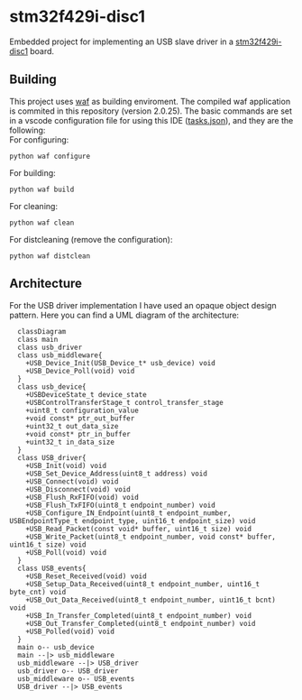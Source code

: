 # stm32f429i-disc1
Embedded project for implementing an USB slave driver in a [stm32f429i-disc1](https://www.st.com/en/evaluation-tools/32f429idiscovery.html) board.

## Building
This project uses [waf](https://waf.io/) as building enviroment. The compiled waf application is commited in this repository (version 2.0.25). The basic commands are set in a vscode configuration file for using this IDE ([tasks.json](.vscode/tasks.json)), and they are the following:  
For configuring:
```console
python waf configure
```
For building:
```console
python waf build
```
For cleaning:
```console
python waf clean
```
For distcleaning (remove the configuration):
```console
python waf distclean
```

## Architecture
For the USB driver implementation I have used an opaque object design pattern. Here you can find a UML diagram of the architecture:
```mermaid
  classDiagram
  class main
  class usb_driver
  class usb_middleware{
    +USB_Device_Init(USB_Device_t* usb_device) void
    +USB_Device_Poll(void) void
  }
  class usb_device{
    +USBDeviceState_t device_state
    +USBControlTransferStage_t control_transfer_stage
    +uint8_t configuration_value
    +void const* ptr_out_buffer
    +uint32_t out_data_size
    +void const* ptr_in_buffer
    +uint32_t in_data_size
  }
  class USB_driver{
    +USB_Init(void) void
    +USB_Set_Device_Address(uint8_t address) void
    +USB_Connect(void) void
    +USB_Disconnect(void) void
    +USB_Flush_RxFIFO(void) void
    +USB_Flush_TxFIFO(uint8_t endpoint_number) void
    +USB_Configure_IN_Endpoint(uint8_t endpoint_number, USBEndpointType_t endpoint_type, uint16_t endpoint_size) void
    +USB_Read_Packet(const void* buffer, uint16_t size) void
    +USB_Write_Packet(uint8_t endpoint_number, void const* buffer, uint16_t size) void
    +USB_Poll(void) void
  }
  class USB_events{
    +USB_Reset_Received(void) void
    +USB_Setup_Data_Received(uint8_t endpoint_number, uint16_t byte_cnt) void
    +USB_Out_Data_Received(uint8_t endpoint_number, uint16_t bcnt) void
    +USB_In_Transfer_Completed(uint8_t endpoint_number) void
    +USB_Out_Transfer_Completed(uint8_t endpoint_number) void
    +USB_Polled(void) void
  }
  main o-- usb_device
  main --|> usb_middleware
  usb_middleware --|> USB_driver
  usb_driver o-- USB_driver
  usb_middleware o-- USB_events
  USB_driver --|> USB_events
```
